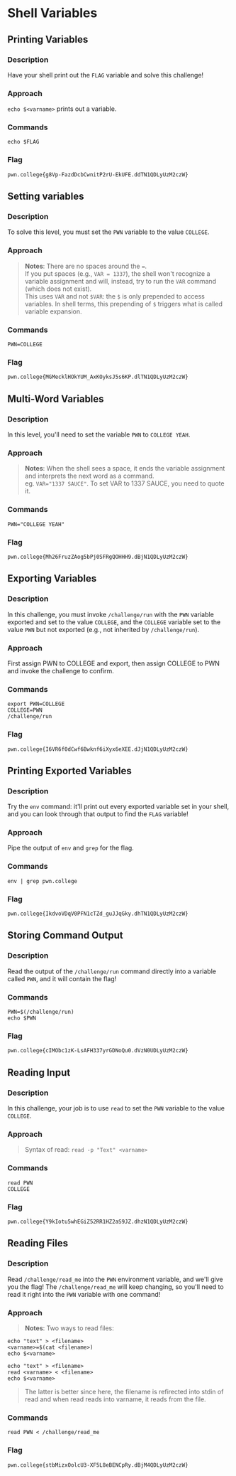 # Shell Variables

## Printing Variables
### Description
Have your shell print out the `FLAG` variable and solve this challenge!
### Approach
`echo $<varname>` prints out a variable.  
### Commands
`echo $FLAG`
### Flag
`pwn.college{g8Vp-FazdDcbCwnitP2rU-EkUFE.ddTN1QDLyUzM2czW}`

## Setting variables
### Description
To solve this level, you must set the `PWN` variable to the value `COLLEGE`.
### Approach
>**Notes**: There are no spaces around the `=`.  
If you put spaces (e.g., `VAR = 1337`), the shell won't recognize a variable assignment and will, instead, try to run the `VAR` command (which does not exist).  
This uses `VAR` and not `$VAR`: the `$` is only prepended to access variables. In shell terms, this prepending of `$` triggers what is called variable expansion.
### Commands
`PWN=COLLEGE`
### Flag
`pwn.college{MGMecklHOkYUM_AxKOyksJ5s6KP.dlTN1QDLyUzM2czW}`

## Multi-Word Variables
### Description
In this level, you'll need to set the variable `PWN` to `COLLEGE YEAH`.
### Approach
>**Notes**: When the shell sees a space, it ends the variable assignment and interprets the next word as a command.  
eg. `VAR="1337 SAUCE"`.  To set VAR to 1337 SAUCE, you need to quote it.  
### Commands
`PWN="COLLEGE YEAH"`
### Flag
`pwn.college{Mh26FruzZAog5bPj0SFRgQOHHH9.dBjN1QDLyUzM2czW}`

## Exporting Variables
### Description
In this challenge, you must invoke `/challenge/run` with the `PWN` variable exported and set to the value `COLLEGE`, and the `COLLEGE` variable set to the value `PWN` but not exported (e.g., not inherited by `/challenge/run`). 
### Approach
First assign PWN to COLLEGE and export, then assign COLLEGE to PWN and invoke the challenge to confirm.  
### Commands
```
export PWN=COLLEGE
COLLEGE=PWN
/challenge/run
```
### Flag
`pwn.college{I6VR6f0dCwf6Bwknf6iXyx6eXEE.dJjN1QDLyUzM2czW}`

## Printing Exported Variables
### Description
Try the `env` command: it'll print out every exported variable set in your shell, and you can look through that output to find the `FLAG` variable!
### Approach
Pipe the output of `env` and `grep` for the flag.  
### Commands
`env | grep pwn.college`
### Flag
`pwn.college{IkdvoVDqV0PFN1cTZd_guJJqGky.dhTN1QDLyUzM2czW}`

## Storing Command Output
### Description
Read the output of the `/challenge/run` command directly into a variable called `PWN`, and it will contain the flag!
### Commands
```
PWN=$(/challenge/run)
echo $PWN
```
### Flag
`pwn.college{cIMObc1zK-LsAFH337yrGDNoQu0.dVzN0UDLyUzM2czW}`

## Reading Input
### Description
In this challenge, your job is to use `read` to set the `PWN` variable to the value `COLLEGE`. 
### Approach
>Syntax of read: `read -p "Text" <varname>`

### Commands
```
read PWN
COLLEGE
```
### Flag
`pwn.college{Y9kIotu5whEGiZ52RR1HZ2aS9JZ.dhzN1QDLyUzM2czW}`

## Reading Files
### Description
Read `/challenge/read_me` into the `PWN` environment variable, and we'll give you the flag! The `/challenge/read_me` will keep changing, so you'll need to read it right into the `PWN` variable with one command!
### Approach
>**Notes**: Two ways to read files:  
```
echo "text" > <filename>  
<varname>=$(cat <filename>)  
echo $<varname>
```

```
echo "text" > <filename>
read <varname> < <filename>
echo $<varname>
```
>The latter is better since here, the filename is refirected into stdin of read and when read reads into varname, it reads from the file.  

### Commands
`read PWN < /challenge/read_me`
### Flag
`pwn.college{stbMizxOolcU3-XF5L8eBENCpRy.dBjM4QDLyUzM2czW}`